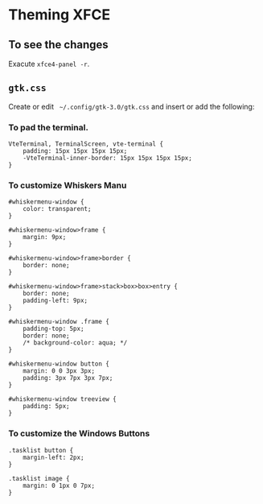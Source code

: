 # Theming XFCE

## To see the changes

Exacute `xfce4-panel -r`.

## `gtk.css`

Create or edit ` ~/.config/gtk-3.0/gtk.css` and insert or add the following:

### To pad the terminal.
```
VteTerminal, TerminalScreen, vte-terminal { 
    padding: 15px 15px 15px 15px; 
    -VteTerminal-inner-border: 15px 15px 15px 15px; 
}
```

### To customize Whiskers Manu
```
#whiskermenu-window { 
    color: transparent; 
}

#whiskermenu-window>frame {
    margin: 9px;
}

#whiskermenu-window>frame>border {
    border: none;
}

#whiskermenu-window>frame>stack>box>box>entry {
    border: none;
    padding-left: 9px;
}

#whiskermenu-window .frame { 
    padding-top: 5px;
    border: none;
    /* background-color: aqua; */
}

#whiskermenu-window button {
    margin: 0 0 3px 3px;
    padding: 3px 7px 3px 7px;
}

#whiskermenu-window treeview {
    padding: 5px;
}
```

### To customize the Windows Buttons
```
.tasklist button {
    margin-left: 2px;
}

.tasklist image { 
    margin: 0 1px 0 7px;
}

```

